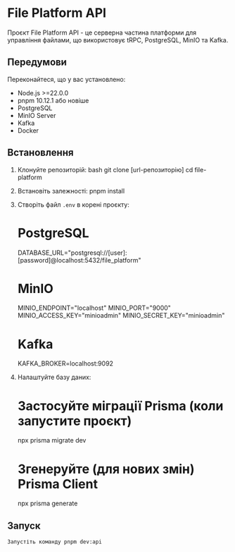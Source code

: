 # File Platform API

Проєкт File Platform API - це серверна частина платформи для управління файлами, що використовує tRPC, PostgreSQL, MinIO та Kafka.

## Передумови

Переконайтеся, що у вас установлено:

- Node.js >=22.0.0
- pnpm 10.12.1 або новіше
- PostgreSQL
- MinIO Server
- Kafka
- Docker

## Встановлення

1. Клонуйте репозиторій:
   bash git clone [url-репозиторію] cd file-platform

2. Встановіть залежності:
   pnpm install

3. Створіть файл `.env` в корені проєкту:

   # PostgreSQL

   DATABASE_URL="postgresql://[user]:[password]@localhost:5432/file_platform"

   # MinIO

   MINIO_ENDPOINT="localhost"
   MINIO_PORT="9000"
   MINIO_ACCESS_KEY="minioadmin"
   MINIO_SECRET_KEY="minioadmin"

   # Kafka

   KAFKA_BROKER=localhost:9092

4. Налаштуйте базу даних:

   # Застосуйте міграції Prisma (коли запустите проєкт)

   npx prisma migrate dev

   # Згенеруйте (для нових змін) Prisma Client

   npx prisma generate

## Запуск

    Запустіть команду pnpm dev:api
